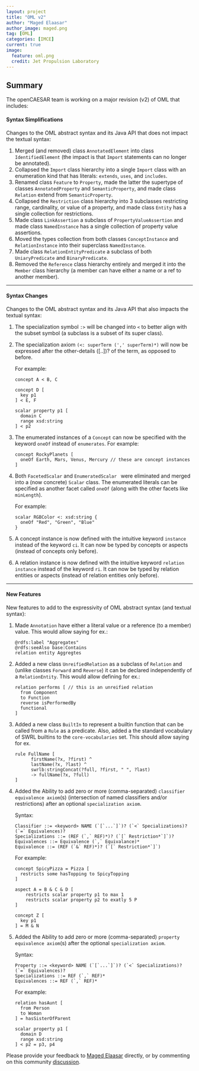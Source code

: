 ```yaml
---
layout: project
title: "OML v2"
author: "Maged Elaasar"
author_image: maged.png
tag: [OML]
categories: [IMCE]
current: true
image:
  feature: oml.png
  credit: Jet Propulsion Laboratory
---
```


## Summary

The openCAESAR team is working on a major revision (v2) of OML that includes:

#### Syntax Simplifications

Changes to the OML abstract syntax and its Java API that does not impact the textual syntax:

1. Merged (and removed) class `AnnotatedElement` into class `IdentifiedElement` (the impact is that `Import` statements can no longer be annotated).
1. Collapsed the `Import` class  hierarchy into a single `Import` class with an enumeration kind that has literals: `extends`, `uses`, and `includes`.
1. Renamed class `Feature` to `Property`, made the latter the supertype of classes `AnnotatedProperty` and `SemanticProperty`, and made class `Relation` extend from `SemanticProperty`.
1. Collapsed the `Restriction` class hierarchy into 3 subclasses restricting range, cardinality, or value of a property, and made class `Entity` has a single collection for restrictions.
1. Made class `LinkAssertion` a subclass of `PropertyValueAssertion` and made class `NamedInstance` has a single collection of property value assertions.
1. Moved the types collection from both classes `ConceptInstance` and `RelationInstance` into their superclass `NamedInstance`.
1. Made class `RelationEntityPredicate` a subclass of both `UniaryPredicate` and `BinaryPredicate`.
1. Removed the `Reference` class hierarchy entirely and merged it into the `Member` class hierarchy (a member can have either a name or a ref to another member).

---

#### Syntax Changes

Changes to the OML abstract syntax and its Java API that also impacts the textual syntax:


1. The specialization symbol `:>` will be changed into `<` to better align with the subset symbol (a subclass is a subset of its super class).

1. The specialization axiom `(<: superTerm (',' superTerm)*)` will now be expressed after the other-details ([..])? of the term, as opposed to before.

    For example:
    ```
    concept A < B, C

    concept D [
      key p1
    ] < E, F

    scalar property p1 [
      domain C
      range xsd:string
    ] < p2
    ```

1. The enumerated instances of a `Concept` can now be specified with the keyword `oneOf` instead of `enumerates`. For example:

    ```
    concept RockyPlanets [
      oneOf Earth, Mars, Venus, Mercury // these are concept instances
    ]
    ```

1. Both `FacetedScalar` and `EnumeratedScalar ` were eliminated and merged into a (now concrete) `Scalar` class. The enumerated literals can be specified as another facet called `oneOf` (along with the other facets like `minLength`). 

    For example:
    ```
    scalar RGBColor <: xsd:string {
      oneOf "Red", "Green", "Blue"
    }
    ```

1. A concept instance is now defined with the intuitive keyword `instance` instead of the keyword `ci`. It can now be typed by concepts or aspects (instead of concepts only before).

1. A relation instance is now defined with the intuitive keyword `relation instance` instead of the keyword `ri`. It can now be typed by relation entities or aspects (instead of relation entities only before).

---

#### New Features

New features to add to the expressivity of OML abstract syntax (and textual syntax):

1. Made `Annotation` have either a literal value or a reference (to a member) value. This would allow saying for ex.:
    ```
    @rdfs:label "Aggregates"
    @rdfs:seeAlso base:Contains
    relation entity Aggregtes
    ```
1. Added a new class `UnreifiedRelation` as a subclass of `Relation` and (unlike classes `Forward` and `Reverse`) it can be declared independently of a `RelationEntity`. This would allow defining for ex.:   
    ```
    relation performs [ // this is an unreified relation
      from Component 
      to Function 
      reverse isPerformedBy
      functional
    ]
    ```
1. Added a new class `BuiltIn` to represent a builtin function that can be called from a `Rule` as a predicate. Also, added a the standard vocabulary of SWRL builtins to the `core-vocabularies` set. This should allow saying for ex. 
    ```
    rule FullName [
          firstName(?x, ?first) ^ 
          lastName(?x, ?last) ^ 
          swrlb:stringConcat(?full, ?first, " ", ?last) 
          -> fullName(?x, ?full)
    ]
    ```

1. Added the Ability to add zero or more (comma-separated) `classifier equivalence axiom`(s) (intersection of named classifiers and/or restrictions) after an optional `specialization axiom`.

   Syntax: 
    ```
    Classifier ::= <keyword> NAME (`[`...`]`)? (`<` Specializations)? (`=` Equivalences)?
    Specializations ::= (REF (`,` REF)*)? (`[` Restriction*`]`)?
    Equivalences ::= Equivalence (`,` Equivalance)*
    Equivalence ::= (REF (`&` REF)*)? (`[` Restriction*`]`) 
    ```
    For example:
    ```
    concept SpicyPizza = Pizza [
      restricts some hasTopping to SpicyTopping
    ]

    aspect A = B & C & D [
        restricts scalar property p1 to max 1
        restricts scalar property p2 to exatly 5 P
    ]

    concept Z [
      key p1
    ] = M & N
    ```

1. Added the Ability to add zero or more (comma-separated) `property equivalence axiom`(s) after the optional `specialization axiom`.

    Syntax: 
    ```
    Property ::= <keyword> NAME (`[`...`]`)? (`<` Specializations)? (`=` Equivalences)?
    Specializations ::= REF (`,` REF)*
    Equivalences ::= REF (`,` REF)*
    ```
    For example:
    ```
    relation hasAunt [
      from Person
      to Woman
    ] = hasSisterOfParent

    scalar property p1 [
      domain D
      range xsd:string
    ] < p2 = p3, p4
    ```

Please provide your feedback to [Maged Elaasar](https://opencaesar.github.io/contributors/Maged%20Elaasar.html) directly, or by commenting on this community [discussion](https://github.com/opencaesar/community/discussions/2).